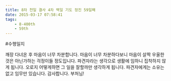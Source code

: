 ```yaml
---
title: 8차 천일 결사 4차 백일 기도 정진 59일째
date: 2015-03-17 07:58:41
tags:
    - 8-400th
    - 59th
---
```


#수행일지

깨장 다녀온 후 마음이 너무 차분합니다. 마음이 너무 차분하다보니 마음이 살짝 우울한것은 아닌가하는 걱정이들 정도입니다. 파견자라는 생각으로 생활에 임하니 집착하지 않게 됩니다. 오로지 어떻게하면 그 일을 잘할까만 생각하게 됩니다. 파견자에게는 소유는 없고 임무만 있습니다. 감사합니다. 부처님!
